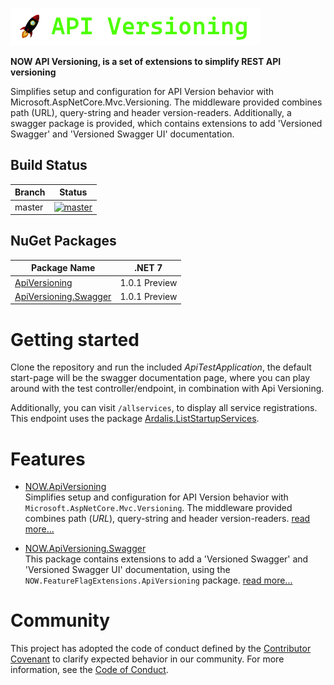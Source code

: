 
![Api Versioning Banner](res/banner/banner.png)

**NOW API Versioning, is a set of extensions to simplify REST API versioning**

Simplifies setup and configuration for API Version behavior with Microsoft.AspNetCore.Mvc.Versioning. The middleware provided combines path (URL), query-string and header version-readers. Additionally, a swagger package is provided, which contains extensions to add 'Versioned Swagger' and 'Versioned Swagger UI' documentation.


Build Status
------------

Branch | Status
--- | :---:
master | [![master](https://github.com/WizX20/NOW.ApiVersioning/actions/workflows/ci.yml/badge.svg?branch=master&event=push)](https://github.com/WizX20/NOW.ApiVersioning/actions/workflows/ci.yml)


NuGet Packages
---------------------------

| Package Name | .NET 7 |
| ------------ | :-----------: |
| [ApiVersioning][NOW.ApiVersioning.nuget] | 1.0.1 Preview |
| [ApiVersioning.Swagger][NOW.ApiVersioning.Swagger.nuget] | 1.0.1 Preview |


# Getting started

Clone the repository and run the included *ApiTestApplication*, the default start-page will be the swagger documentation page, where you can play around with the test controller/endpoint, in combination with Api Versioning.

Additionally, you can visit `/allservices`, to display all service registrations. This endpoint
uses the package [Ardalis.ListStartupServices](https://github.com/ardalis/AspNetCoreStartupServices).


# Features

- [NOW.ApiVersioning](src/ApiVersioning/README.md)<br>
  Simplifies setup and configuration for API Version behavior with `Microsoft.AspNetCore.Mvc.Versioning`. The middleware provided combines path (_URL_), query-string and header version-readers. [read more...](src/ApiVersioning/README.md)

- [NOW.ApiVersioning.Swagger](src/ApiVersioning.Swagger/README.md)<br>
  This package contains extensions to add a 'Versioned Swagger' and 'Versioned Swagger UI' documentation, using the `NOW.FeatureFlagExtensions.ApiVersioning` package. [read more...](src/ApiVersioning.Swagger/README.md)


# Community

This project has adopted the code of conduct defined by the [Contributor Covenant](https://contributor-covenant.org/) to clarify expected behavior in our community. For more information, see the [Code of Conduct](docs/CODE_OF_CONDUCT.md).


[NOW.ApiVersioning.nuget]: https://www.nuget.org/packages/NOW.ApiVersioning
[NOW.ApiVersioning.Swagger.nuget]: https://www.nuget.org/packages/NOW.ApiVersioning.Swagger
